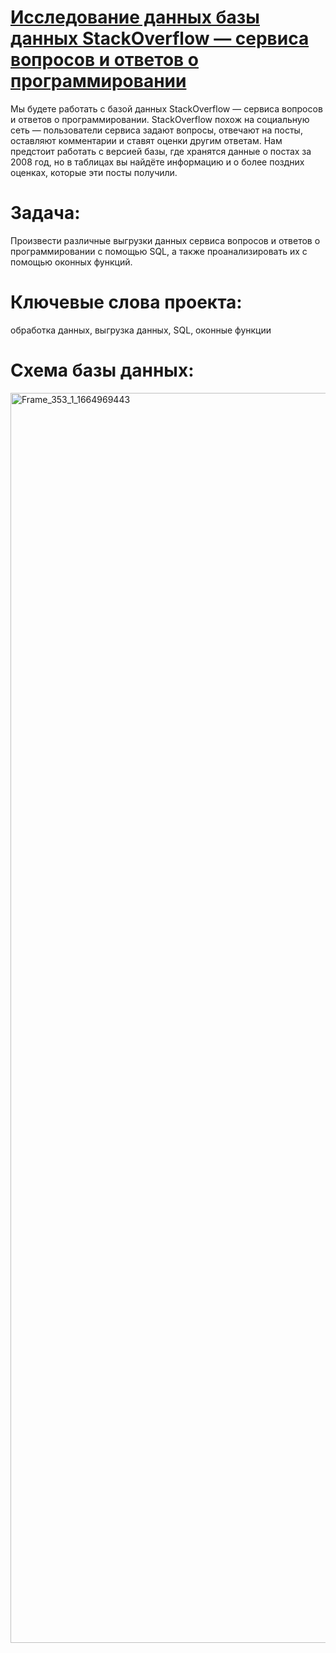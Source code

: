 # [Исследование данных базы данных StackOverflow — сервиса вопросов и ответов о программировании](https://github.com/OStonks/YandexPracticum/blob/main/StackOverflow_data%20-%20SQL/SQL2.ipynb)
Мы будете работать с базой данных StackOverflow — сервиса вопросов и ответов о программировании. StackOverflow похож на социальную сеть — пользователи сервиса задают вопросы, отвечают на посты, оставляют комментарии и ставят оценки другим ответам. Нам предстоит работать с версией базы, где хранятся данные о постах за 2008 год, но в таблицах вы найдёте информацию и о более поздних оценках, которые эти посты получили. 

# Задача:
Произвести различные выгрузки данных сервиса вопросов и ответов о программировании с помощью SQL, а также проанализировать их с помощью оконных функций.

# Ключевые слова проекта:
обработка данных, выгрузка данных, SQL, оконные функции

# Схема базы данных:
<img width="2000" alt="Frame_353_1_1664969443" src="https://user-images.githubusercontent.com/120196946/215521754-93fd3961-d5a7-4ce2-8ea1-7d5eedab1443.png">
